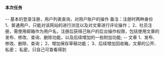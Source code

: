 #### 本次任务

-- 基本的登录注册，用户列表查询，对用户账户的操作
    备注：注册时两种身份
    1、普通用户，只能对该网站的进行浏览以及对文章进行评论操作；
    2、社员注册，需使用邮箱作为用户名，注册后获得己账户的后台操作权限，包括使用文章的发布、修改、查询、删除功能，以及后续增加的一些附加功能;
-- 文章
    1、发布、修改、删除、查询；
    2、增加保存草稿功能；
    3、后续增加回收箱，文章的公开、私密；
        私密，只自己可查看得到